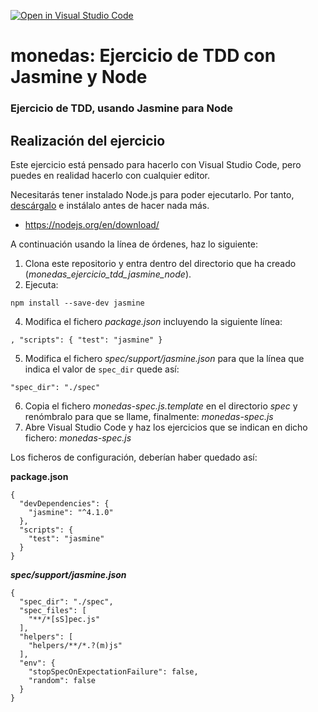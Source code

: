 [![Open in Visual Studio Code](https://classroom.github.com/assets/open-in-vscode-c66648af7eb3fe8bc4f294546bfd86ef473780cde1dea487d3c4ff354943c9ae.svg)](https://classroom.github.com/online_ide?assignment_repo_id=7802596&assignment_repo_type=AssignmentRepo)
# monedas: Ejercicio de TDD con Jasmine y Node
### Ejercicio de TDD, usando Jasmine para Node

## Realización del ejercicio
Este ejercicio está pensado para hacerlo con Visual Studio Code, pero puedes en realidad hacerlo con cualquier editor.

Necesitarás tener instalado Node.js para poder ejecutarlo. Por tanto, [descárgalo](https://nodejs.org/en/download/) e instálalo antes de hacer nada más.

* https://nodejs.org/en/download/

A continuación usando la línea de órdenes, haz lo siguiente:

1. Clona este repositorio y entra dentro del directorio que ha creado (*monedas_ejercicio_tdd_jasmine_node*).
2. Ejecuta: 

```npm install --save-dev jasmine```

4. Modifica el fichero *package.json* incluyendo la siguiente línea:

```, "scripts": { "test": "jasmine" }```

5.  Modifica el fichero  *spec/support/jasmine.json* para que la línea que indica el valor de ```spec_dir``` quede así:


```"spec_dir": "./spec"```

6. Copia el fichero *monedas-spec.js.template* en el directorio *spec* y renómbralo para que se llame, finalmente: *monedas-spec.js*
7. Abre Visual Studio Code y haz los ejercicios que se indican en dicho fichero: *monedas-spec.js*


Los ficheros de configuración, deberían haber quedado así:

**package.json**

```
{
  "devDependencies": {
    "jasmine": "^4.1.0"
  },
  "scripts": {
    "test": "jasmine"
  }
}
```

***spec/support/jasmine.json***
```
{
  "spec_dir": "./spec",
  "spec_files": [
    "**/*[sS]pec.js"
  ],
  "helpers": [
    "helpers/**/*.?(m)js"
  ],
  "env": {
    "stopSpecOnExpectationFailure": false,
    "random": false
  }
}
```